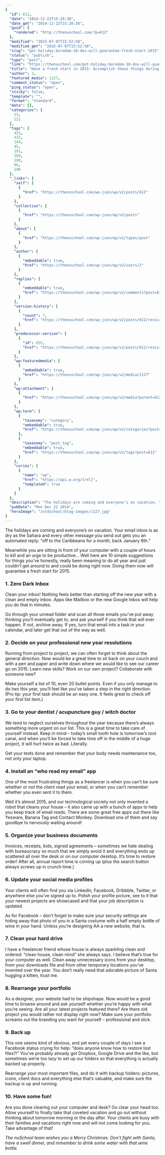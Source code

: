 ```yaml
---
{
  "id": 612,
  "date": "2014-12-22T15:20:38",
  "date_gmt": "2014-12-22T15:20:38",
  "guid": {
    "rendered": "http://thenuschool.com/?p=612"
  },
  "modified": "2015-07-07T15:52:58",
  "modified_gmt": "2015-07-07T15:52:58",
  "slug": "got-holiday-boredom-10-dos-will-guarantee-fresh-start-2015",
  "status": "publish",
  "type": "post",
  "link": "https://thenuschool.com/got-holiday-boredom-10-dos-will-guarantee-fresh-start-2015/",
  "title": "Have a fresh start in 2015: Accomplish those things during the holidays",
  "author": 2,
  "featured_media": 1127,
  "comment_status": "open",
  "ping_status": "open",
  "sticky": false,
  "template": "",
  "format": "standard",
  "meta": [],
  "categories": [
    23,
    121
  ],
  "tags": [
    433,
    432,
    144,
    45,
    191,
    189,
    188,
    96,
    190
  ],
  "_links": {
    "self": [
      {
        "href": "https://thenuschool.com/wp-json/wp/v2/posts/612"
      }
    ],
    "collection": [
      {
        "href": "https://thenuschool.com/wp-json/wp/v2/posts"
      }
    ],
    "about": [
      {
        "href": "https://thenuschool.com/wp-json/wp/v2/types/post"
      }
    ],
    "author": [
      {
        "embeddable": true,
        "href": "https://thenuschool.com/wp-json/wp/v2/users/2"
      }
    ],
    "replies": [
      {
        "embeddable": true,
        "href": "https://thenuschool.com/wp-json/wp/v2/comments?post=612"
      }
    ],
    "version-history": [
      {
        "count": 7,
        "href": "https://thenuschool.com/wp-json/wp/v2/posts/612/revisions"
      }
    ],
    "predecessor-version": [
      {
        "id": 655,
        "href": "https://thenuschool.com/wp-json/wp/v2/posts/612/revisions/655"
      }
    ],
    "wp:featuredmedia": [
      {
        "embeddable": true,
        "href": "https://thenuschool.com/wp-json/wp/v2/media/1127"
      }
    ],
    "wp:attachment": [
      {
        "href": "https://thenuschool.com/wp-json/wp/v2/media?parent=612"
      }
    ],
    "wp:term": [
      {
        "taxonomy": "category",
        "embeddable": true,
        "href": "https://thenuschool.com/wp-json/wp/v2/categories?post=612"
      },
      {
        "taxonomy": "post_tag",
        "embeddable": true,
        "href": "https://thenuschool.com/wp-json/wp/v2/tags?post=612"
      }
    ],
    "curies": [
      {
        "name": "wp",
        "href": "https://api.w.org/{rel}",
        "templated": true
      }
    ]
  },
  "description": "The holidays are coming and everyone’s on vacation. Your email inbox is as dry as the Sahara and every other message you send out gets you an automated reply: “off to the Caribbeans for a month, back January 6th.” Meanwhile you are sitting in front of your computer with a couple of hours to kill and [&hellip;]",
  "pubDate": "Mon Dec 22 2014",
  "heroImage": "/oldschool/blog-images/1127.jpg"
}
---
```


<p>The holidays are coming and everyone’s on vacation. Your email inbox is as dry as the Sahara and every other message you send out gets you an automated reply: “off to the Caribbeans for a month, back January 6th.”</p>
<p>Meanwhile you are sitting in front of your computer with a couple of hours to kill and an urge to be productive… Well here are 10 simple suggestions for things you’ve honestly, really been meaning to do all year and just couldn&#8217;t get around to and could be doing right now. Doing them now will guarantee a fresh start for 2015.</p>
<h3>1. Zero Dark Inbox</h3>
<p>Clean your inbox! Nothing feels better than starting off the new year with a clean and empty inbox. Apps like Mailbox or the new Google Inbox will help you do that in minutes.</p>
<p>Go through your unread folder and scan all those emails you’ve put away thinking you’ll eventually get to, and ask yourself if you think that will ever happen. If not, archive away. If yes, turn that email into a task in your calendar, and later get that out of the way as well.</p>
<h3>2. Decide on your professional new year resolutions</h3>
<p>Running from project to project, we can often forget to think about the general direction. Now would be a great time to sit back on your couch and with a pen and paper and write down where we would like to see our career go on 2015. Learn new skills? Work on our own project? Collaborate with someone new?</p>
<p>Make yourself a list of 10, even 20 bullet points. Even if you only manage to do two this year, you’ll feel like you’ve taken a step in the right direction. (Pro tip: your first task should be an easy one. It feels great to check off your first list item.)</p>
<h3>3. Go to your dentist / acupuncture guy / witch doctor</h3>
<p>We tend to neglect ourselves throughout the year because there’s always something more urgent on our list. This is a great time to take care of yourself instead. Keep in mind &#8211; today’s small tooth hole is tomorrow’s root canal, and when you’ll be forced to take time off in the middle of a huge project, it will hurt twice as bad. Literally.</p>
<p>Get your tests done and remember that your body needs maintenance too, not only your laptop.</p>
<h3>4. Install an “who read my email” app</h3>
<p>One of the most frustrating things as a freelancer is when you can’t be sure whether or not the client read your email, or when you can’t remember whether you even sent it to them.</p>
<p>Well it’s almost 2015, and our technological society not only invented a robot that cleans your house &#8211; it also came up with a bunch of apps to help you keep track of email reads. There are some great free apps out there like Yesware, Banana Tag and Contact Monkey. Download one of them and say goodbye to nervously waiting around!</p>
<h3>5. Organize your business documents</h3>
<p>Invoices, receipts, bids, signed agreements &#8211; sometimes we hate dealing with bureaucracy so much that we simply avoid it and everything ends up scattered all over the desk or on our computer desktop. It’s time to restore order! After all, annual report time is coming up (plus the search button always screws up in crunch time.)</p>
<h3>6. Update your social media profiles</h3>
<p>Your clients will often find you via LinkedIn, Facebook, Dribbble, Twitter, or anywhere else you’ve signed up to. Polish your profile picture, see to it that your newest projects are showcased and that your job description is updated.</p>
<p>As for Facebook &#8211; don’t forget to make sure your security settings are hiding away that photo of you in a Santa costume with a half empty bottle of wine in your hand. Unless you’re designing AA a new website, that is.</p>
<h3>7. Clean your hard drive</h3>
<p>I have a freelancer friend whose house is always sparkling clean and ordered: “clean house, clean mind” she always says. I believe that’s true for your computer as well. Clean away unnecessary icons from your desktop, from your downloads file and from other temporary locations you’ve invented over the year. You don’t really need that adorable picture of Santa hugging a kitten, trust me.</p>
<h3>8. Rearrange your portfolio</h3>
<p>As a designer, your website had to be shipshape. Now would be a good time to browse around and ask yourself whether you’re happy with what you’re seeing. Are all your latest projects featured there? Are there old project you would rather not display right now? Make sure your portfolio screams out the branding you want for yourself &#8211; professional and slick.</p>
<h3>9. Back up</h3>
<p>This one seems kind of obvious, and yet every couple of days I see a Facebook status crying for help: “does anyone know how to restore lost files?!” You’ve probably already got Dropbox, Google Drive and the like, but sometimes we’re too lazy to set up our folders so that everything is actually backed up properly.</p>
<p>Rearrange your most important files, and do it with backup folders: pictures, icons, client docs and everything else that’s valuable, and make sure the backup is up and running.</p>
<h3>10. Have some fun!</h3>
<p>Are you done clearing out your computer and desk? Go clear your head too. Allow yourself to finally take that coveted vacation and go out without thinking about tomorrow morning or the day after. Your clients are busy with their families and vacations right now and will not come looking for you. Take advantage of that!</p>
<p class="p1"><span class="s1"><i>The nuSchool team wishes you a Merry Christmas. Don&#8217;t fight with Santa, have a swell dinner, and remember to drink some water with that wine bottle.  </i></span></p>
<p><b> </b></p>